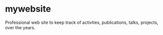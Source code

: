 # mywebsite
Professional web site to keep track of activties, publications, talks, projects, over the years.
